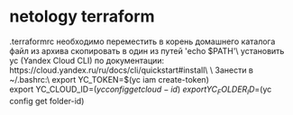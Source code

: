# netology terraform
.terraformrc необходимо переместить  в корень домашнего каталога\
файл из архива скопировать в один из путей 'echo $PATH'\
установить yc (Yandex Cloud CLI) по документации: https://cloud.yandex.ru/ru/docs/cli/quickstart#install\
\
Занести в ~/.bashrc:\
export YC_TOKEN=$(yc iam create-token)\
export YC_CLOUD_ID=$(yc config get cloud-id)\
export YC_FOLDER_ID=$(yc config get folder-id)

